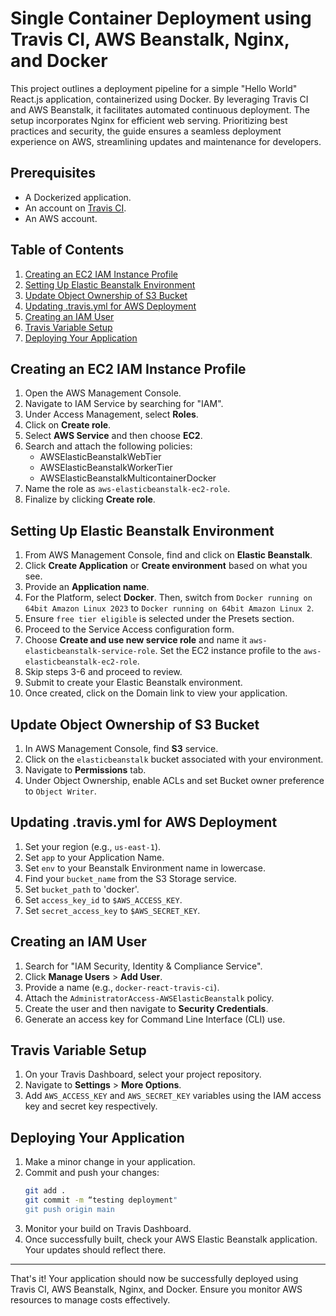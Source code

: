 # Single Container Deployment using Travis CI, AWS Beanstalk, Nginx, and Docker

This project outlines a deployment pipeline for a simple "Hello World" React.js application, containerized using Docker. By leveraging Travis CI and AWS Beanstalk, it facilitates automated continuous deployment. The setup incorporates Nginx for efficient web serving. Prioritizing best practices and security, the guide ensures a seamless deployment experience on AWS, streamlining updates and maintenance for developers.

## Prerequisites
- A Dockerized application.
- An account on [Travis CI](https://www.travis-ci.com/).
- An AWS account.

## Table of Contents
1. [Creating an EC2 IAM Instance Profile](#creating-an-ec2-iam-instance-profile)
2. [Setting Up Elastic Beanstalk Environment](#setting-up-elastic-beanstalk-environment)
3. [Update Object Ownership of S3 Bucket](#update-object-ownership-of-s3-bucket)
4. [Updating .travis.yml for AWS Deployment](#updating-travisyml-for-aws-deployment)
5. [Creating an IAM User](#creating-an-iam-user)
6. [Travis Variable Setup](#travis-variable-setup)
7. [Deploying Your Application](#deploying-your-application)

## Creating an EC2 IAM Instance Profile
1. Open the AWS Management Console.
2. Navigate to IAM Service by searching for "IAM".
3. Under Access Management, select **Roles**.
4. Click on **Create role**.
5. Select **AWS Service** and then choose **EC2**.
6. Search and attach the following policies: 
    - AWSElasticBeanstalkWebTier
    - AWSElasticBeanstalkWorkerTier
    - AWSElasticBeanstalkMulticontainerDocker
7. Name the role as `aws-elasticbeanstalk-ec2-role`.
8. Finalize by clicking **Create role**.

## Setting Up Elastic Beanstalk Environment
1. From AWS Management Console, find and click on **Elastic Beanstalk**.
2. Click **Create Application** or **Create environment** based on what you see.
3. Provide an **Application name**.
4. For the Platform, select **Docker**. Then, switch from `Docker running on 64bit Amazon Linux 2023` to `Docker running on 64bit Amazon Linux 2`.
5. Ensure `free tier eligible` is selected under the Presets section.
6. Proceed to the Service Access configuration form.
7. Choose **Create and use new service role** and name it `aws-elasticbeanstalk-service-role`. Set the EC2 instance profile to the `aws-elasticbeanstalk-ec2-role`.
8. Skip steps 3-6 and proceed to review.
9. Submit to create your Elastic Beanstalk environment.
10. Once created, click on the Domain link to view your application.

## Update Object Ownership of S3 Bucket
1. In AWS Management Console, find **S3** service.
2. Click on the `elasticbeanstalk` bucket associated with your environment.
3. Navigate to **Permissions** tab.
4. Under Object Ownership, enable ACLs and set Bucket owner preference to `Object Writer`.

## Updating .travis.yml for AWS Deployment
1. Set your region (e.g., `us-east-1`).
2. Set `app` to your Application Name.
3. Set `env` to your Beanstalk Environment name in lowercase.
4. Find your `bucket_name` from the S3 Storage service.
5. Set `bucket_path` to 'docker'.
6. Set `access_key_id` to `$AWS_ACCESS_KEY`.
7. Set `secret_access_key` to `$AWS_SECRET_KEY`.

## Creating an IAM User
1. Search for "IAM Security, Identity & Compliance Service".
2. Click **Manage Users** > **Add User**.
3. Provide a name (e.g., `docker-react-travis-ci`).
4. Attach the `AdministratorAccess-AWSElasticBeanstalk` policy.
5. Create the user and then navigate to **Security Credentials**.
6. Generate an access key for Command Line Interface (CLI) use.

## Travis Variable Setup
1. On your Travis Dashboard, select your project repository.
2. Navigate to **Settings** > **More Options**.
3. Add `AWS_ACCESS_KEY` and `AWS_SECRET_KEY` variables using the IAM access key and secret key respectively.

## Deploying Your Application
1. Make a minor change in your application.
2. Commit and push your changes:
    ```bash
    git add .
    git commit -m “testing deployment"
    git push origin main
    ```
3. Monitor your build on Travis Dashboard.
4. Once successfully built, check your AWS Elastic Beanstalk application. Your updates should reflect there.

---

That's it! Your application should now be successfully deployed using Travis CI, AWS Beanstalk, Nginx, and Docker. Ensure you monitor AWS resources to manage costs effectively.
